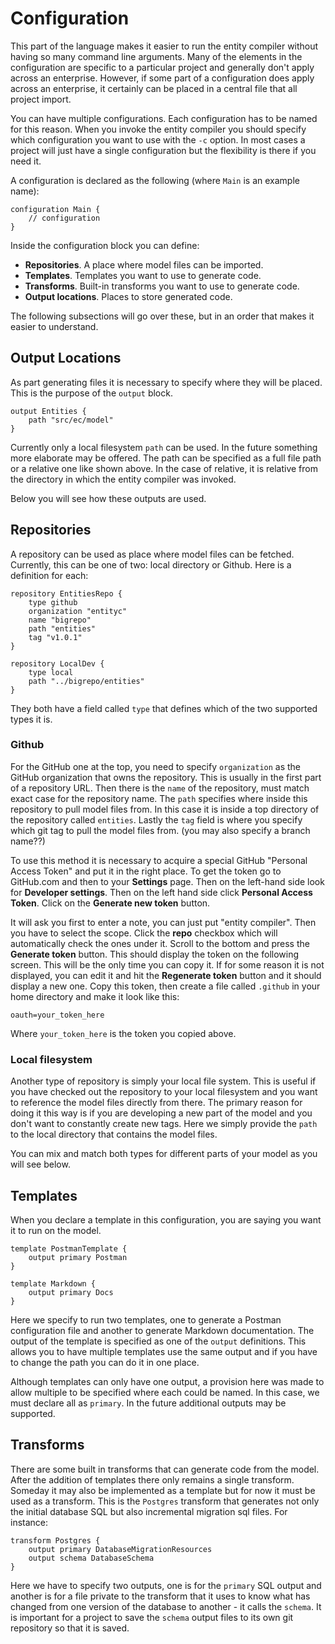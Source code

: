 # Configuration

This part of the language makes it easier to run the entity compiler without having so many command line arguments. Many of the elements in the configuration are specific to a particular project and generally don't apply across an enterprise. However, if some part of a configuration does apply across an enterprise, it certainly can be placed in a central file that all project import.

You can have multiple configurations. Each configuration has to be named for this reason. When you invoke the entity compiler you should specify which configuration you want to use with the `-c` option. In most cases a project will just have a single configuration but the flexibility is there if you need it.

A configuration is declared as the following (where `Main` is an example name):

	configuration Main {
	    // configuration
	}

Inside the configuration block you can define:

- **Repositories**. A place where model files can be imported.
- **Templates**. Templates you want to use to generate code.
- **Transforms**. Built-in transforms you want to use to generate code.
- **Output locations**. Places to store generated code.

The following subsections will go over these, but in an order that makes it easier to understand.

## Output Locations

As part generating files it is necessary to specify where they will be placed. This is the purpose of the `output` block.

	output Entities {
	    path "src/ec/model"
	}

Currently only a local filesystem `path` can be used. In the future something more elaborate may be offered. The path can be specified as a full file path or a relative one like shown above. In the case of relative, it is relative from the directory in which the entity compiler was invoked.

Below you will see how these outputs are used.

## Repositories

A repository can be used as place where model files can be fetched. Currently, this can be one of two: local directory or Github. Here is a definition for each:

	repository EntitiesRepo {
        type github
        organization "entityc"
        name "bigrepo"
        path "entities"
        tag "v1.0.1"
    }

    repository LocalDev {
        type local
        path "../bigrepo/entities"
    }

They both have a field called `type` that defines which of the two supported types it is.

### Github

For the GitHub one at the top, you need to specify `organization` as the GitHub organization that owns the repository. This is usually in the first part of a repository URL. Then there is the `name` of the repository, must match exact case for the repository name. The `path` specifies where inside this repository to pull model files from. In this case it is inside a top directory of the repository called `entities`. Lastly the `tag` field is where you specify which git tag to pull the model files from. (you may also specify a branch name??)

To use this method it is necessary to acquire a special GitHub "Personal Access Token" and put it in the right place. To get the token go to GitHub.com and then to your **Settings** page. Then on the left-hand side look for **Developer settings**. Then on the left hand side click **Personal Access Token**. Click on the **Generate new token** button.

It will ask you first to enter a note, you can just put "entity compiler". Then you have to select the scope. Click the **repo** checkbox which will automatically check the ones under it. Scroll to the bottom and press the **Generate token** button. This should display the token on the following screen. This will be the only time you can copy it. If for some reason it is not displayed, you can edit it and hit the **Regenerate token** button and it should display a new one. Copy this token, then create a file called `.github` in your home directory and make it look like this:

	oauth=your_token_here

Where `your_token_here` is the token you copied above.

### Local filesystem

Another type of repository is simply your local file system. This is useful if you have checked out the repository to your local filesystem and you want to reference the model files directly from there. The primary reason for doing it this way is if you are developing a new part of the model and you don't want to constantly create new tags. Here we simply provide the `path` to the local directory that contains the model files.

You can mix and match both types for different parts of your model as you will see below.

## Templates

When you declare a template in this configuration, you are saying you want it to run on the model.

    template PostmanTemplate {
        output primary Postman
    }

    template Markdown {
        output primary Docs
    }

Here we specify to run two templates, one to generate a Postman configuration file and another to generate Markdown documentation. The output of the template is specified as one of the `output` definitions. This allows you to have multiple templates use the same output and if you have to change the path you can do it in one place.

Although templates can only have one output, a provision here was made to allow multiple to be specified where each could be named. In this case, we must declare all as `primary`. In the future additional outputs may be supported.

## Transforms

There are some built in transforms that can generate code from the model. After the addition of templates there only remains a single transform. Someday it may also be implemented as a template but for now it must be used as a transform. This is the `Postgres` transform that generates not only the initial database SQL but also incremental migration sql files. For instance:

    transform Postgres {
        output primary DatabaseMigrationResources
        output schema DatabaseSchema
    }

Here we have to specify two outputs, one is for the `primary` SQL output and another is for a file private to the transform that it uses to know what has changed from one version of the database to another - it calls the `schema`. It is important for a project to save the `schema` output files to its own git repository so that it is saved.